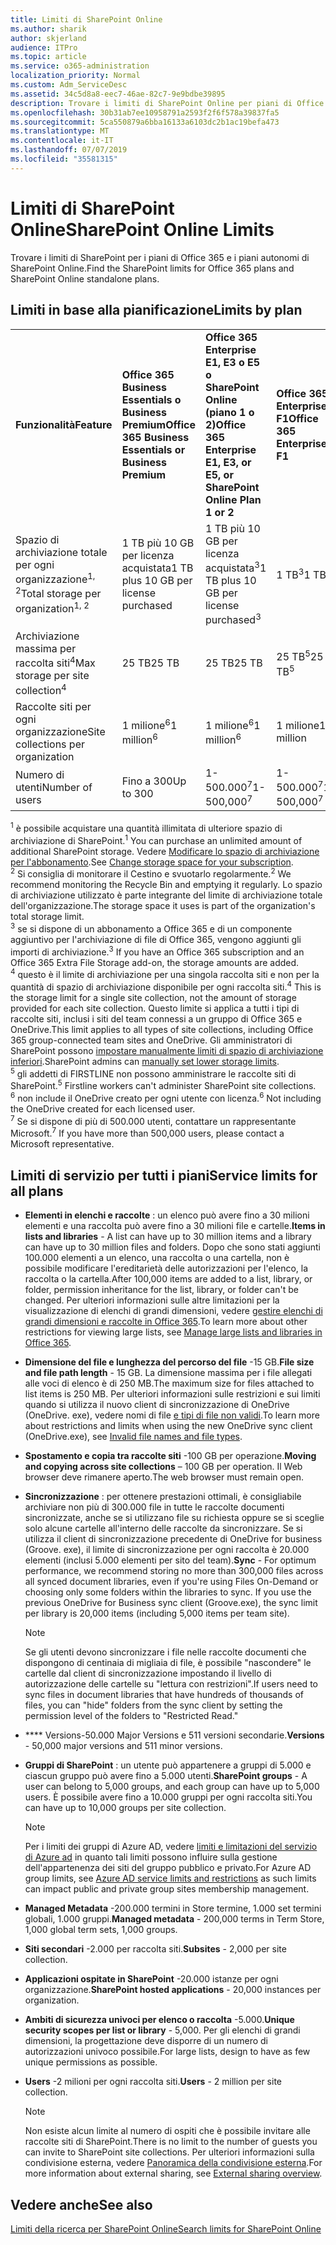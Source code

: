 ```yaml
---
title: Limiti di SharePoint Online
ms.author: sharik
author: skjerland
audience: ITPro
ms.topic: article
ms.service: o365-administration
localization_priority: Normal
ms.custom: Adm_ServiceDesc
ms.assetid: 34c5d8a8-eec7-46ae-82c7-9e9bdbe39895
description: Trovare i limiti di SharePoint Online per piani di Office 365 Enterprise e per piani autonomi.
ms.openlocfilehash: 30b31ab7ee10958791a2593f2f6f578a39837fa5
ms.sourcegitcommit: 5ca550879a6bba16133a6103dc2b1ac19befa473
ms.translationtype: MT
ms.contentlocale: it-IT
ms.lasthandoff: 07/07/2019
ms.locfileid: "35581315"
---
```

# <a name="sharepoint-online-limits"></a><span data-ttu-id="8a14d-103">Limiti di SharePoint Online</span><span class="sxs-lookup"><span data-stu-id="8a14d-103">SharePoint Online Limits</span></span> 

<span data-ttu-id="8a14d-104">Trovare i limiti di SharePoint per i piani di Office 365 e i piani autonomi di SharePoint Online.</span><span class="sxs-lookup"><span data-stu-id="8a14d-104">Find the SharePoint limits for Office 365 plans and SharePoint Online standalone plans.</span></span>
  
## <a name="limits-by-plan"></a><span data-ttu-id="8a14d-105">Limiti in base alla pianificazione</span><span class="sxs-lookup"><span data-stu-id="8a14d-105">Limits by plan</span></span> 

|||||
|:-----|:-----|:-----|:-----|
|<span data-ttu-id="8a14d-106">**Funzionalità**</span><span class="sxs-lookup"><span data-stu-id="8a14d-106">**Feature**</span></span> <br/> |<span data-ttu-id="8a14d-107">**Office 365 Business Essentials o Business Premium**</span><span class="sxs-lookup"><span data-stu-id="8a14d-107">**Office 365 Business Essentials or Business Premium**</span></span> <br/> |<span data-ttu-id="8a14d-108">**Office 365 Enterprise E1, E3 o E5 o SharePoint Online (piano 1 o 2)**</span><span class="sxs-lookup"><span data-stu-id="8a14d-108">**Office 365 Enterprise E1, E3, or E5, or SharePoint Online Plan 1 or 2**</span></span> <br/> | <span data-ttu-id="8a14d-109">**Office 365 Enterprise F1**</span><span class="sxs-lookup"><span data-stu-id="8a14d-109">**Office 365 Enterprise F1**</span></span> <br/> |
|<span data-ttu-id="8a14d-110">Spazio di archiviazione totale per ogni organizzazione<sup>1, 2</sup></span><span class="sxs-lookup"><span data-stu-id="8a14d-110">Total storage per organization<sup>1, 2</sup></span></span> <br/> |<span data-ttu-id="8a14d-111">1 TB più 10 GB per licenza acquistata</span><span class="sxs-lookup"><span data-stu-id="8a14d-111">1 TB plus 10 GB per license purchased</span></span>  <br/> |<span data-ttu-id="8a14d-112">1 TB più 10 GB per licenza acquistata<sup>3</sup></span><span class="sxs-lookup"><span data-stu-id="8a14d-112">1 TB plus 10 GB per license purchased<sup>3</sup></span></span> <br/> |<span data-ttu-id="8a14d-113">1 TB<sup>3</sup></span><span class="sxs-lookup"><span data-stu-id="8a14d-113">1 TB<sup>3</sup></span></span> <br/> |
|<span data-ttu-id="8a14d-114">Archiviazione massima per raccolta siti<sup>4</sup></span><span class="sxs-lookup"><span data-stu-id="8a14d-114">Max storage per site collection<sup>4</sup></span></span><br/> |<span data-ttu-id="8a14d-115">25 TB</span><span class="sxs-lookup"><span data-stu-id="8a14d-115">25 TB</span></span> <br/> |<span data-ttu-id="8a14d-116">25 TB</span><span class="sxs-lookup"><span data-stu-id="8a14d-116">25 TB</span></span> <br/> |<span data-ttu-id="8a14d-117">25 TB<sup>5</sup></span><span class="sxs-lookup"><span data-stu-id="8a14d-117">25 TB<sup>5</sup></span></span> <br/> |
|<span data-ttu-id="8a14d-118">Raccolte siti per ogni organizzazione</span><span class="sxs-lookup"><span data-stu-id="8a14d-118">Site collections per organization</span></span>  <br/> |<span data-ttu-id="8a14d-119">1 milione<sup>6</sup></span><span class="sxs-lookup"><span data-stu-id="8a14d-119">1 million<sup>6</sup></span></span> <br/> |<span data-ttu-id="8a14d-120">1 milione<sup>6</sup></span><span class="sxs-lookup"><span data-stu-id="8a14d-120">1 million<sup>6</sup></span></span> <br/> |<span data-ttu-id="8a14d-121">1 milione</span><span class="sxs-lookup"><span data-stu-id="8a14d-121">1 million</span></span><br/> |
|<span data-ttu-id="8a14d-122">Numero di utenti</span><span class="sxs-lookup"><span data-stu-id="8a14d-122">Number of users</span></span>  <br/> |<span data-ttu-id="8a14d-123">Fino a 300</span><span class="sxs-lookup"><span data-stu-id="8a14d-123">Up to 300</span></span>  <br/> |<span data-ttu-id="8a14d-124">1- 500.000<sup>7</sup></span><span class="sxs-lookup"><span data-stu-id="8a14d-124">1- 500,000<sup>7</sup></span></span> <br/> |<span data-ttu-id="8a14d-125">1- 500.000<sup>7</sup></span><span class="sxs-lookup"><span data-stu-id="8a14d-125">1- 500,000<sup>7</sup></span></span> <br/> |
   
<span data-ttu-id="8a14d-126"><sup>1</sup> è possibile acquistare una quantità illimitata di ulteriore spazio di archiviazione di SharePoint.</span><span class="sxs-lookup"><span data-stu-id="8a14d-126"><sup>1</sup> You can purchase an unlimited amount of additional SharePoint storage.</span></span> <span data-ttu-id="8a14d-127">Vedere [Modificare lo spazio di archiviazione per l'abbonamento](https://docs.microsoft.com/office365/admin/subscriptions-and-billing/add-storage-space).</span><span class="sxs-lookup"><span data-stu-id="8a14d-127">See [Change storage space for your subscription](https://docs.microsoft.com/office365/admin/subscriptions-and-billing/add-storage-space).</span></span> 
<br/><span data-ttu-id="8a14d-128"><sup>2</sup> Si consiglia di monitorare il Cestino e svuotarlo regolarmente.</span><span class="sxs-lookup"><span data-stu-id="8a14d-128"><sup>2</sup> We recommend monitoring the Recycle Bin and emptying it regularly.</span></span> <span data-ttu-id="8a14d-129">Lo spazio di archiviazione utilizzato è parte integrante del limite di archiviazione totale dell'organizzazione.</span><span class="sxs-lookup"><span data-stu-id="8a14d-129">The storage space it uses is part of the organization's total storage limit.</span></span> 
<br/> <span data-ttu-id="8a14d-130"><sup>3</sup> se si dispone di un abbonamento a Office 365 e di un componente aggiuntivo per l'archiviazione di file di Office 365, vengono aggiunti gli importi di archiviazione.</span><span class="sxs-lookup"><span data-stu-id="8a14d-130"><sup>3</sup> If you have an Office 365 subscription and an Office 365 Extra File Storage add-on, the storage amounts are added.</span></span> 
<br/> <span data-ttu-id="8a14d-131"><sup>4</sup> questo è il limite di archiviazione per una singola raccolta siti e non per la quantità di spazio di archiviazione disponibile per ogni raccolta siti.</span><span class="sxs-lookup"><span data-stu-id="8a14d-131"><sup>4</sup> This is the storage limit for a single site collection, not the amount of storage provided for each site collection.</span></span> <span data-ttu-id="8a14d-132">Questo limite si applica a tutti i tipi di raccolte siti, inclusi i siti del team connessi a un gruppo di Office 365 e OneDrive.</span><span class="sxs-lookup"><span data-stu-id="8a14d-132">This limit applies to all types of site collections, including Office 365 group-connected team sites and OneDrive.</span></span> <span data-ttu-id="8a14d-133">Gli amministratori di SharePoint possono [impostare manualmente limiti di spazio di archiviazione inferiori](https://docs.microsoft.com/sharepoint/manage-site-collection-storage-limits).</span><span class="sxs-lookup"><span data-stu-id="8a14d-133">SharePoint admins can [manually set lower storage limits](https://docs.microsoft.com/sharepoint/manage-site-collection-storage-limits).</span></span> 
<br/> <span data-ttu-id="8a14d-134"><sup>5</sup> gli addetti di FIRSTLINE non possono amministrare le raccolte siti di SharePoint.</span><span class="sxs-lookup"><span data-stu-id="8a14d-134"><sup>5</sup> Firstline workers can't administer SharePoint site collections.</span></span> 
<br/> <span data-ttu-id="8a14d-135"><sup>6</sup> non include il OneDrive creato per ogni utente con licenza.</span><span class="sxs-lookup"><span data-stu-id="8a14d-135"><sup>6</sup> Not including the OneDrive created for each licensed user.</span></span> 
<br/> <span data-ttu-id="8a14d-136"><sup>7</sup> Se si dispone di più di 500.000 utenti, contattare un rappresentante Microsoft.</span><span class="sxs-lookup"><span data-stu-id="8a14d-136"><sup>7</sup> If you have more than 500,000 users, please contact a Microsoft representative.</span></span> 
  
## <a name="service-limits-for-all-plans"></a><span data-ttu-id="8a14d-137">Limiti di servizio per tutti i piani</span><span class="sxs-lookup"><span data-stu-id="8a14d-137">Service limits for all plans</span></span>

- <span data-ttu-id="8a14d-138">**Elementi in elenchi e raccolte** : un elenco può avere fino a 30 milioni elementi e una raccolta può avere fino a 30 milioni file e cartelle.</span><span class="sxs-lookup"><span data-stu-id="8a14d-138">**Items in lists and libraries** - A list can have up to 30 million items and a library can have up to 30 million files and folders.</span></span> <span data-ttu-id="8a14d-139">Dopo che sono stati aggiunti 100.000 elementi a un elenco, una raccolta o una cartella, non è possibile modificare l'ereditarietà delle autorizzazioni per l'elenco, la raccolta o la cartella.</span><span class="sxs-lookup"><span data-stu-id="8a14d-139">After 100,000 items are added to a list, library, or folder, permission inheritance for the list, library, or folder can't be changed.</span></span> <span data-ttu-id="8a14d-140">Per ulteriori informazioni sulle altre limitazioni per la visualizzazione di elenchi di grandi dimensioni, vedere [gestire elenchi di grandi dimensioni e raccolte in Office 365](https://support.office.com/article/b4038448-ec0e-49b7-b853-679d3d8fb784).</span><span class="sxs-lookup"><span data-stu-id="8a14d-140">To learn more about other restrictions for viewing large lists, see [Manage large lists and libraries in Office 365](https://support.office.com/article/b4038448-ec0e-49b7-b853-679d3d8fb784).</span></span> 

- <span data-ttu-id="8a14d-141">**Dimensione del file e lunghezza del percorso del file** -15 GB.</span><span class="sxs-lookup"><span data-stu-id="8a14d-141">**File size and file path length** - 15 GB.</span></span> <span data-ttu-id="8a14d-142">La dimensione massima per i file allegati alle voci di elenco è di 250 MB.</span><span class="sxs-lookup"><span data-stu-id="8a14d-142">The maximum size for files attached to list items is 250 MB.</span></span> <span data-ttu-id="8a14d-143">Per ulteriori informazioni sulle restrizioni e sui limiti quando si utilizza il nuovo client di sincronizzazione di OneDrive (OneDrive. exe), vedere nomi di file [e tipi di file non validi](https://support.office.com/article/64883a5d-228e-48f5-b3d2-eb39e07630fa).</span><span class="sxs-lookup"><span data-stu-id="8a14d-143">To learn more about restrictions and limits when using the new OneDrive sync client (OneDrive.exe), see [Invalid file names and file types](https://support.office.com/article/64883a5d-228e-48f5-b3d2-eb39e07630fa).</span></span>

- <span data-ttu-id="8a14d-144">**Spostamento e copia tra raccolte siti** -100 GB per operazione.</span><span class="sxs-lookup"><span data-stu-id="8a14d-144">**Moving and copying across site collections** – 100 GB per operation.</span></span> <span data-ttu-id="8a14d-145">Il Web browser deve rimanere aperto.</span><span class="sxs-lookup"><span data-stu-id="8a14d-145">The web browser must remain open.</span></span>

- <span data-ttu-id="8a14d-146">**Sincronizzazione** : per ottenere prestazioni ottimali, è consigliabile archiviare non più di 300.000 file in tutte le raccolte documenti sincronizzate, anche se si utilizzano file su richiesta oppure se si sceglie solo alcune cartelle all'interno delle raccolte da sincronizzare. Se si utilizza il client di sincronizzazione precedente di OneDrive for business (Groove. exe), il limite di sincronizzazione per ogni raccolta è 20.000 elementi (inclusi 5.000 elementi per sito del team).</span><span class="sxs-lookup"><span data-stu-id="8a14d-146">**Sync** - For optimum performance, we recommend storing no more than 300,000 files across all synced document libraries, even if you're using Files On-Demand or choosing only some folders within the libraries to sync. If you use the previous OneDrive for Business sync client (Groove.exe), the sync limit per library is 20,000 items (including 5,000 items per team site).</span></span>

    > [!NOTE]
    > <span data-ttu-id="8a14d-147">Se gli utenti devono sincronizzare i file nelle raccolte documenti che dispongono di centinaia di migliaia di file, è possibile "nascondere" le cartelle dal client di sincronizzazione impostando il livello di autorizzazione delle cartelle su "lettura con restrizioni".</span><span class="sxs-lookup"><span data-stu-id="8a14d-147">If users need to sync files in document libraries that have hundreds of thousands of files, you can "hide" folders from the sync client by setting the permission level of the folders to "Restricted Read."</span></span> 

- <span data-ttu-id="8a14d-148">\*\*\*\* Versions-50.000 Major Versions e 511 versioni secondarie.</span><span class="sxs-lookup"><span data-stu-id="8a14d-148">**Versions** - 50,000 major versions and 511 minor versions.</span></span>

- <span data-ttu-id="8a14d-149">**Gruppi di SharePoint** : un utente può appartenere a gruppi di 5.000 e ciascun gruppo può avere fino a 5.000 utenti.</span><span class="sxs-lookup"><span data-stu-id="8a14d-149">**SharePoint groups** - A user can belong to 5,000 groups, and each group can have up to 5,000 users.</span></span> <span data-ttu-id="8a14d-150">È possibile avere fino a 10.000 gruppi per ogni raccolta siti.</span><span class="sxs-lookup"><span data-stu-id="8a14d-150">You can have up to 10,000 groups per site collection.</span></span>
    > [!NOTE]
    > <span data-ttu-id="8a14d-151">Per i limiti dei gruppi di Azure AD, vedere [limiti e limitazioni del servizio di Azure ad](https://docs.microsoft.com/azure/active-directory/users-groups-roles/directory-service-limits-restrictions) in quanto tali limiti possono influire sulla gestione dell'appartenenza dei siti del gruppo pubblico e privato.</span><span class="sxs-lookup"><span data-stu-id="8a14d-151">For Azure AD group limits, see [Azure AD service limits and restrictions](https://docs.microsoft.com/azure/active-directory/users-groups-roles/directory-service-limits-restrictions) as such limits can impact public and private group sites membership management.</span></span> 
- <span data-ttu-id="8a14d-152">**Managed Metadata** -200.000 termini in Store termine, 1.000 set termini globali, 1.000 gruppi.</span><span class="sxs-lookup"><span data-stu-id="8a14d-152">**Managed metadata** - 200,000 terms in Term Store, 1,000 global term sets, 1,000 groups.</span></span>

- <span data-ttu-id="8a14d-153">**Siti secondari** -2.000 per raccolta siti.</span><span class="sxs-lookup"><span data-stu-id="8a14d-153">**Subsites** - 2,000 per site collection.</span></span>

- <span data-ttu-id="8a14d-154">**Applicazioni ospitate in SharePoint** -20.000 istanze per ogni organizzazione.</span><span class="sxs-lookup"><span data-stu-id="8a14d-154">**SharePoint hosted applications** - 20,000 instances per organization.</span></span>

- <span data-ttu-id="8a14d-155">**Ambiti di sicurezza univoci per elenco o raccolta** -5.000.</span><span class="sxs-lookup"><span data-stu-id="8a14d-155">**Unique security scopes per list or library** - 5,000.</span></span> <span data-ttu-id="8a14d-156">Per gli elenchi di grandi dimensioni, la progettazione deve disporre di un numero di autorizzazioni univoco possibile.</span><span class="sxs-lookup"><span data-stu-id="8a14d-156">For large lists, design to have as few unique permissions as possible.</span></span>

- <span data-ttu-id="8a14d-157">**Users** -2 milioni per ogni raccolta siti.</span><span class="sxs-lookup"><span data-stu-id="8a14d-157">**Users** - 2 million per site collection.</span></span>
    > [!NOTE]
    > <span data-ttu-id="8a14d-158">Non esiste alcun limite al numero di ospiti che è possibile invitare alle raccolte siti di SharePoint.</span><span class="sxs-lookup"><span data-stu-id="8a14d-158">There is no limit to the number of guests you can invite to SharePoint site collections.</span></span> <span data-ttu-id="8a14d-159">Per ulteriori informazioni sulla condivisione esterna, vedere [Panoramica della condivisione esterna](https://docs.microsoft.com/sharepoint/external-sharing-overview).</span><span class="sxs-lookup"><span data-stu-id="8a14d-159">For more information about external sharing, see [External sharing overview](https://docs.microsoft.com/sharepoint/external-sharing-overview).</span></span>
## <a name="see-also"></a><span data-ttu-id="8a14d-160">Vedere anche</span><span class="sxs-lookup"><span data-stu-id="8a14d-160">See also</span></span>

[<span data-ttu-id="8a14d-161">Limiti della ricerca per SharePoint Online</span><span class="sxs-lookup"><span data-stu-id="8a14d-161">Search limits for SharePoint Online</span></span>](https://docs.microsoft.com/sharepoint/search-limits)
